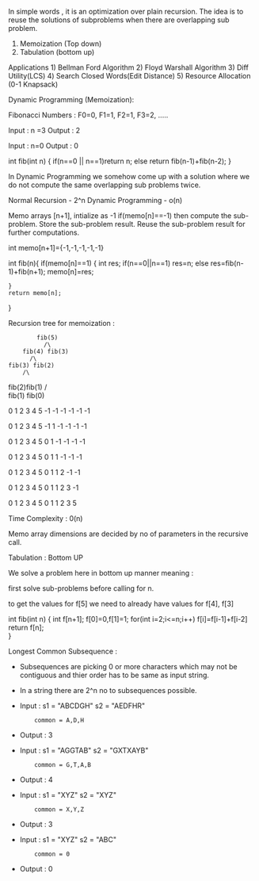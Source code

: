 In simple words , it is an optimization over plain recursion.
The idea is to reuse the solutions of subproblems when there are overlapping sub problem.
1) Memoization (Top down)
2) Tabulation (bottom up)

Applications
    1) Bellman Ford Algorithm
    2) Floyd Warshall Algorithm
    3) Diff Utility(LCS)
    4) Search Closed Words(Edit Distance)
    5) Resource Allocation (0-1 Knapsack)

Dynamic Programming (Memoization):

Fibonacci Numbers : F0=0, F1=1, F2=1, F3=2, .....

Input : n =3 
Output : 2

Input : n=0
Output : 0

int fib(int n)
{
    if(n==0 || n==1)return n;
    else return fib(n-1)+fib(n-2);
}


In Dynamic Programming we somehow come up with a solution where we do not compute the same overlapping sub problems twice.

Normal Recursion - 2^n
Dynamic Programming - o(n)

Memo arrays [n+1], intialize as -1
if(memo[n]==-1) then compute the sub-problem.
Store the sub-problem result.
Reuse the sub-problem result for further computations.

int memo[n+1]={-1,-1,-1,-1,-1}

int fib(n){
    if(memo[n]==1)
    {
        int res;
        if(n==0||n==1) res=n;
        else 
        res=fib(n-1)+fib(n+1);
        memo[n]=res;

    }
    return memo[n];
}

Recursion tree for memoization :

            fib(5)
              /\
        fib(4) fib(3)
          /\
    fib(3) fib(2)
        /\
   fib(2)fib(1)
    /\
fib(1) fib(0)

0   1  2  3  4  5
-1 -1 -1 -1 -1 -1

0   1  2  3  4  5
-1  1 -1 -1 -1 -1

0  1  2  3  4  5
0  1 -1 -1 -1 -1

0  1  2  3  4  5
0  1  1 -1 -1 -1

0  1  2  3  4  5
0  1  1  2 -1 -1


0  1  2  3  4  5
0  1  1  2  3 -1

0  1  2  3  4  5
0  1  1  2  3  5

Time Complexity : 0(n)

Memo array dimensions are decided by no of parameters in the recursive call.

Tabulation : Bottom UP

We solve a problem here in bottom up manner meaning :

first solve sub-problems before calling for n.

to get the values for f[5] we need to already have values for f[4], f[3]

int fib(int n)
{
    int f[n+1];
    f[0]=0,f[1]=1;
    for(int i=2;i<=n;i++)
        f[i]=f[i-1]+f[i-2]
    return f[n];   
}


Longest Common Subsequence :

- Subsequences are picking 0 or more characters which may not be contiguous and thier order has to be same as input string.
- In a string there are 2^n no to subsequences possible.

- Input : s1 = "ABCDGH"
          s2 = "AEDFHR"

          common = A,D,H
- Output : 3
- Input : s1 = "AGGTAB"
          s2 = "GXTXAYB"

          common = G,T,A,B
- Output : 4
- Input : s1 = "XYZ"
          s2 = "XYZ"

          common = X,Y,Z
- Output : 3
- Input : s1 = "XYZ"
          s2 = "ABC"

          common = 0
- Output : 0